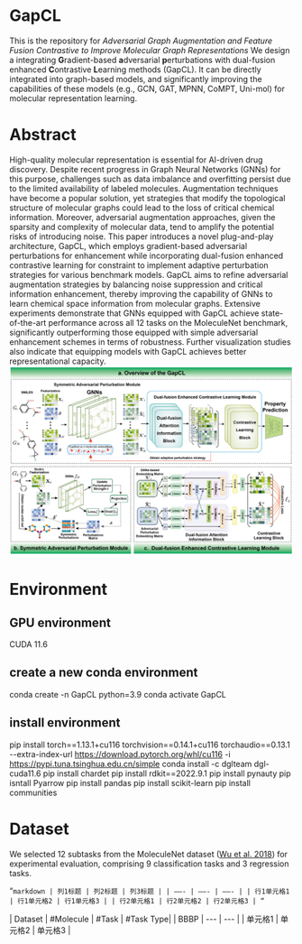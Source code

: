 # GapCL
This is the repository for *Adversarial Graph Augmentation and Feature Fusion Contrastive to Improve Molecular Graph Representations*
We design  a integrating **G**radient-based **a**dversarial **p**erturbations with dual-fusion enhanced **C**ontrastive **L**earning methods (GapCL). It can be directly integrated into graph-based models, and significantly improving the capabilities of these models (e.g., GCN, GAT, MPNN, CoMPT, Uni-mol) for molecular representation learning.
# Abstract
High-quality molecular representation is essential for AI-driven drug discovery. Despite recent progress in Graph Neural Networks (GNNs) for this purpose, challenges such as data imbalance and overfitting persist due to the limited availability of labeled molecules. Augmentation techniques have become a popular solution, yet strategies that modify the topological structure of molecular graphs could lead to the loss of critical chemical information. Moreover, adversarial augmentation approaches, given the sparsity and complexity of molecular data, tend to amplify the potential risks of introducing noise. This paper introduces a novel plug-and-play architecture, GapCL, which employs gradient-based adversarial perturbations for enhancement while incorporating dual-fusion enhanced contrastive learning for constraint to implement adaptive perturbation strategies for various benchmark models. GapCL aims to refine adversarial augmentation strategies by balancing noise suppression and critical information enhancement, thereby improving the capability of GNNs to learn chemical space information from molecular graphs. Extensive experiments demonstrate that GNNs equipped with GapCL achieve state-of-the-art performance across all 12 tasks on the MoleculeNet benchmark, significantly outperforming those equipped with simple adversarial enhancement schemes in terms of robustness. Further visualization studies also indicate that equipping models with GapCL achieves better representational capacity.
![GapCL model](https://github.com/stjin-XMU/GapCL/blob/main/GapCL.png)

# Environment
## GPU environment
CUDA 11.6

## create a new conda environment
conda create -n GapCL python=3.9
conda activate GapCL

## install environment
pip install torch==1.13.1+cu116 torchvision==0.14.1+cu116 torchaudio==0.13.1 --extra-index-url https://download.pytorch.org/whl/cu116 -i https://pypi.tuna.tsinghua.edu.cn/simple
conda install -c dglteam dgl-cuda11.6
pip install chardet
pip install rdkit==2022.9.1
pip install pynauty
pip isntall Pyarrow
pip install pandas
pip install scikit-learn
pip install communities

# Dataset
We selected 12 subtasks from the MoleculeNet dataset ([Wu et al. 2018](10.1039/C7SC02664A)) for experimental evaluation, comprising 9 classification tasks and 3 regression tasks. 

  “`markdown
   | 列1标题 | 列2标题 | 列3标题 |
   | ——- | ——- | ——- |
   | 行1单元格1 | 行1单元格2 | 行1单元格3 |
   | 行2单元格1 | 行2单元格2 | 行2单元格3 |
   “`

| Dataset | #Molecule | #Task | #Task Type|
| BBBP | --- | --- |
| 单元格1 | 单元格2 | 单元格3 |



